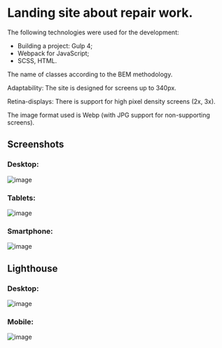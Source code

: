 # Landing site about repair work.
The following technologies were used for the development:
- Building a project: Gulp 4;
- Webpack for JavaScript;
- SCSS, HTML.

The name of classes according to the BEM methodology.

Adaptability: The site is designed for screens up to 340px.

Retina-displays: There is support for high pixel density screens (2x, 3x).

The image format used is Webp (with JPG support for non-supporting screens).

## Screenshots

### Desktop:

![image](https://github.com/user-attachments/assets/eb3b7702-38b4-4136-bd05-7f611c4aa65f)

### Tablets:

![image](https://github.com/user-attachments/assets/f4ab00a1-470a-4ac6-beeb-fedfe58d5bcd)

### Smartphone:

![image](https://github.com/user-attachments/assets/470d22d1-322b-4cfa-b442-f06365803562)


## Lighthouse

### Desktop:

![image](https://github.com/user-attachments/assets/5ee35494-9acf-4d6a-9092-3a1432abb57c)

### Mobile:

![image](https://github.com/user-attachments/assets/394600c4-8fb0-4422-828f-e6cd4538fb18)
